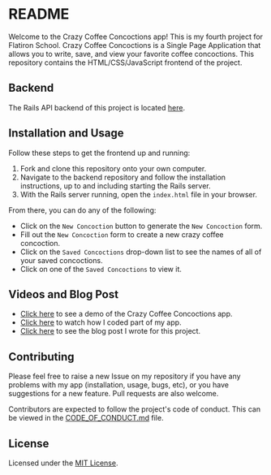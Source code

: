 # README

Welcome to the Crazy Coffee Concoctions app! This is my fourth project for Flatiron School.
Crazy Coffee Concoctions is a Single Page Application that allows you to write, save, and view your favorite coffee concoctions.
This repository contains the HTML/CSS/JavaScript frontend of the project.

## Backend

The Rails API backend of this project is located [here](https://github.com/Sdcrouse/crazy-coffee-concoctions-backend).

## Installation and Usage

Follow these steps to get the frontend up and running:
1. Fork and clone this repository onto your own computer.
2. Navigate to the backend repository and follow the installation instructions, up to and including starting the Rails server.
3. With the Rails server running, open the `index.html` file in your browser.

From there, you can do any of the following:
* Click on the `New Concoction` button to generate the `New Concoction` form.
* Fill out the `New Concoction` form to create a new crazy coffee concoction.
* Click on the `Saved Concoctions` drop-down list to see the names of all of your saved concoctions.
* Click on one of the `Saved Concoctions` to view it.

## Videos and Blog Post

* [Click here](https://www.loom.com/share/0c1ec46b01a0444384c4e96cfb44f963) to see a demo of the Crazy Coffee Concoctions app.
* [Click here](https://www.loom.com/share/06f6004de5104f27b8aee9cb00c057cb) to watch how I coded part of my app.
* [Click here](https://stevendcrouse.com/crazy_coffee_concoctions_my_rails_js_project_and_process) to see the blog post I wrote for this project.

## Contributing

Please feel free to raise a new Issue on my repository if you have any problems with my app (installation, usage, bugs, etc), or you have suggestions for a new feature. Pull requests are also welcome.

Contributors are expected to follow the project's code of conduct. This can be viewed in the [CODE_OF_CONDUCT.md](./CODE_OF_CONDUCT.md) file.

## License

Licensed under the [MIT License](LICENSE).
